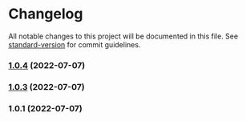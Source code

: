 # Changelog

All notable changes to this project will be documented in this file. See [standard-version](https://github.com/conventional-changelog/standard-version) for commit guidelines.

### [1.0.4](https://github.com/HackGT/frontend-core/compare/v1.0.3...v1.0.4) (2022-07-07)

### [1.0.3](https://github.com/HackGT/frontend-core/compare/v1.0.1...v1.0.3) (2022-07-07)

### 1.0.1 (2022-07-07)
